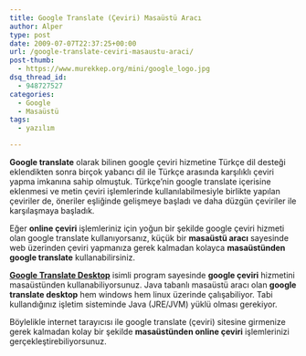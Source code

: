```yaml
---
title: Google Translate (Çeviri) Masaüstü Aracı
author: Alper
type: post
date: 2009-07-07T22:37:25+00:00
url: /google-translate-ceviri-masaustu-araci/
post-thumb:
  - https://www.murekkep.org/mini/google_logo.jpg
dsq_thread_id:
  - 948727527
categories:
  - Google
  - Masaüstü
tags:
  - yazılım

---
```

**Google translate** olarak bilinen google çeviri hizmetine Türkçe dil desteği eklendikten sonra birçok yabancı dil ile Türkçe arasında karşılıklı çeviri yapma imkanına sahip olmuştuk. Türkçe&#8217;nin google translate içerisine eklenmesi ve metin çeviri işlemlerinde kullanılabilmesiyle birlikte yapılan çeviriler de, öneriler eşliğinde gelişmeye başladı ve daha düzgün çeviriler ile karşılaşmaya başladık.

Eğer **online çeviri** işlemleriniz için yoğun bir şekilde google çeviri hizmeti olan google translate kullanıyorsanız, küçük bir **masaüstü aracı** sayesinde web üzerinden çeviri yapmanıza gerek kalmadan kolayca **masaüstünden google translate** kullanabilirsiniz. 

**<a href="http://code.google.com/p/google-translate-desktop/" target="_blank">Google Translate Desktop</a>** isimli program sayesinde **google çeviri** hizmetini masaüstünden kullanabiliyorsunuz. Java tabanlı masaüstü aracı olan **google translate desktop** hem windows hem linux üzerinde çalışabiliyor. Tabi kullandığınız işletim sisteminde Java (JRE/JVM) yüklü olması gerekiyor. 

Böylelikle internet tarayıcısı ile google translate (çeviri) sitesine girmenize gerek kalmadan kolay bir şekilde **masaüstünden online çeviri** işlemlerinizi gerçekleştirebiliyorsunuz.